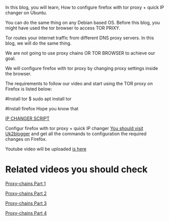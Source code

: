 In this blog, you will learn, How to configure firefox with tor proxy + quick IP changer on Ubuntu. 

You can do the same thing on any Debian based OS. Before this blog, you might have used the tor browser to access TOR PRIXY. 

Tor routes your internet traffic from different DNS proxy servers. In this blog, we will do the same thing. 

We are not going to use proxy chains OR TOR BROWSER to achieve our goal. 

We will configure firefox with tor proxy by changing proxy settings inside the browser.

The requirements to follow our video and start using the TOR proxy on Firefox is listed below:

#Install tor 
$ sudo apt install tor

#Install firefox
Hope you know that

<a href="https://raw.githubusercontent.com/efxtv/TorServiceFirefoxNetwork/main/Run.sh" target="_blank">IP CHANGER SCRIPT</a> 

Configur firefox with tor proxy + quick IP changer <a href="https://uk2blogger.blogspot.com/2021/01/mozilla-firefox-proxy-settings-with-tor.html" target="_blank">You should visit Uk2blogger</a> and get all the commands to configuration the required changes on Firefox.

Youtube video will be uploaded <a href="https://youtu.be/3dSSdt-r_yw" target="_blank">is here</a>


# Related videos you should check
<a href="https://youtu.be/ovZ4dh1SThI" target="_blank">Proxy-chains Part 1</a>

<a href="https://youtu.be/6aS8-vwG7Pg" target="_blank">Proxy-chains Part 2</a>

<a href="https://youtu.be/9hwCh47z7Ek" target="_blank">Proxy-chains Part 3</a>

<a href="https://youtu.be/VlKZUs_Hf3c" target="_blank">Proxy-chains Part 4</a>
